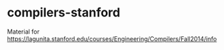 # compilers-stanford
Material for https://lagunita.stanford.edu/courses/Engineering/Compilers/Fall2014/info

